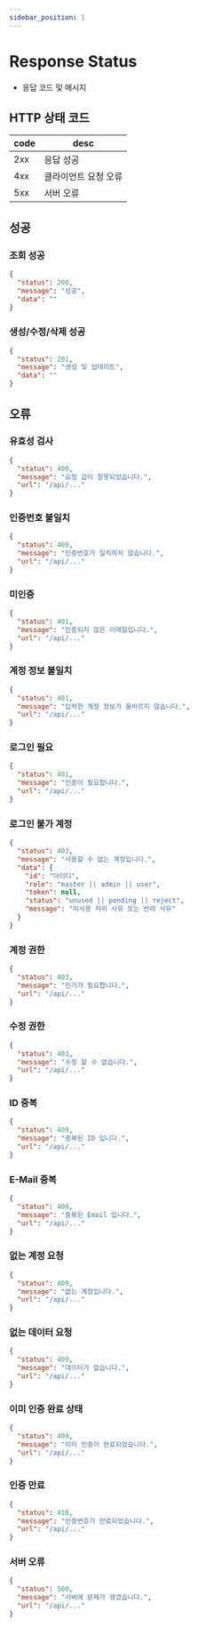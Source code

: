 ```yaml
---
sidebar_position: 1
---
```


# Response Status

* 응답 코드 및 메시지

## HTTP 상태 코드

| code | desc        |
|------|-------------|
| 2xx  | 응답 성공       |
| 4xx  | 클라이언트 요청 오류 |
| 5xx  | 서버 오류       |

## 성공

### 조회 성공

```json
{
  "status": 200,
  "message": "성공",
  "data": ""
}
```

### 생성/수정/삭제 성공

```json
{
  "status": 201,
  "message": "생성 및 업데이트",
  "data": ""
}
```

## 오류

### 유효성 검사

```json
{
  "status": 400,
  "message": "요청 값이 잘못되었습니다.",
  "url": "/api/..."
}
```

### 인증번호 불일치

```json
{
  "status": 400,
  "message": "인증번호가 일치하지 않습니다.",
  "url": "/api/..."
}
```

### 미인증

```json
{
  "status": 401,
  "message": "인증되지 않은 이메일입니다.",
  "url": "/api/..."
}
```

### 계정 정보 불일치

```json
{
  "status": 401,
  "message": "입력한 계정 정보가 올바르지 않습니다.",
  "url": "/api/..."
}
```

### 로그인 필요

```json
{
  "status": 401,
  "message": "인증이 필요합니다.",
  "url": "/api/..."
}
```

### 로그인 불가 계정

```json
{
  "status": 403,
  "message": "사용할 수 없는 계정입니다.",
  "data": {
    "id": "아이디",
    "role": "master || admin || user",
    "token": null,
    "status": "unused || pending || reject",
    "message": "미사용 처리 사유 또는 반려 사유"
  }
}
```

### 계정 권한

```json
{
  "status": 403,
  "message": "인가가 필요합니다.",
  "url": "/api/..."
}
```

### 수정 권한

```json
{
  "status": 403,
  "message": "수정 할 수 없습니다.",
  "url": "/api/..."
}
```

### ID 중복

```json
{
  "status": 409,
  "message": "중복된 ID 입니다.",
  "url": "/api/..."
}
```

### E-Mail 중복

```json
{
  "status": 409,
  "message": "중복된 Email 입니다.",
  "url": "/api/..."
}
```

### 없는 계정 요청

```json
{
  "status": 409,
  "message": "없는 계정입니다.",
  "url": "/api/..."
}
```

### 없는 데이터 요청

```json
{
  "status": 409,
  "message": "데이터가 없습니다.",
  "url": "/api/..."
}
```

### 이미 인증 완료 상태

```json
{
  "status": 409,
  "message": "이미 인증이 완료되었습니다.",
  "url": "/api/..."
}
```

### 인증 만료

```json
{
  "status": 410,
  "message": "인증번호가 만료되었습니다.",
  "url": "/api/..."
}
```

### 서버 오류

```json
{
  "status": 500,
  "message": "서버에 문제가 생겼습니다.",
  "url": "/api/..."
}
```


